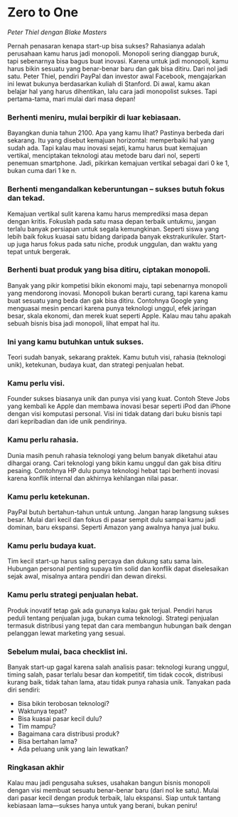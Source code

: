 # Zero to One 
*Peter Thiel dengan Blake Masters*

Pernah penasaran kenapa start-up bisa sukses? Rahasianya adalah perusahaan kamu harus jadi monopoli. Monopoli sering dianggap buruk, tapi sebenarnya bisa bagus buat inovasi. Karena untuk jadi monopoli, kamu harus bikin sesuatu yang benar-benar baru dan gak bisa ditiru. Dari nol jadi satu. Peter Thiel, pendiri PayPal dan investor awal Facebook, mengajarkan ini lewat bukunya berdasarkan kuliah di Stanford. Di awal, kamu akan belajar hal yang harus dihentikan, lalu cara jadi monopolist sukses. Tapi pertama-tama, mari mulai dari masa depan!

### Berhenti meniru, mulai berpikir di luar kebiasaan.  
Bayangkan dunia tahun 2100. Apa yang kamu lihat? Pastinya berbeda dari sekarang. Itu yang disebut kemajuan horizontal: memperbaiki hal yang sudah ada. Tapi kalau mau inovasi sejati, kamu harus buat kemajuan vertikal, menciptakan teknologi atau metode baru dari nol, seperti penemuan smartphone. Jadi, pikirkan kemajuan vertikal sebagai dari 0 ke 1, bukan cuma dari 1 ke n.

### Berhenti mengandalkan keberuntungan – sukses butuh fokus dan tekad.  
Kemajuan vertikal sulit karena kamu harus memprediksi masa depan dengan kritis. Fokuslah pada satu masa depan terbaik untukmu, jangan terlalu banyak persiapan untuk segala kemungkinan. Seperti siswa yang lebih baik fokus kuasai satu bidang daripada banyak ekstrakurikuler. Start-up juga harus fokus pada satu niche, produk unggulan, dan waktu yang tepat untuk bergerak.

### Berhenti buat produk yang bisa ditiru, ciptakan monopoli.  
Banyak yang pikir kompetisi bikin ekonomi maju, tapi sebenarnya monopoli yang mendorong inovasi. Monopoli bukan berarti curang, tapi karena kamu buat sesuatu yang beda dan gak bisa ditiru. Contohnya Google yang menguasai mesin pencari karena punya teknologi unggul, efek jaringan besar, skala ekonomi, dan merek kuat seperti Apple. Kalau mau tahu apakah sebuah bisnis bisa jadi monopoli, lihat empat hal itu.

### Ini yang kamu butuhkan untuk sukses.  
Teori sudah banyak, sekarang praktek. Kamu butuh visi, rahasia (teknologi unik), ketekunan, budaya kuat, dan strategi penjualan hebat.

### Kamu perlu visi.  
Founder sukses biasanya unik dan punya visi yang kuat. Contoh Steve Jobs yang kembali ke Apple dan membawa inovasi besar seperti iPod dan iPhone dengan visi komputasi personal. Visi ini tidak datang dari buku bisnis tapi dari kepribadian dan ide unik pendirinya.

### Kamu perlu rahasia.  
Dunia masih penuh rahasia teknologi yang belum banyak diketahui atau dihargai orang. Cari teknologi yang bikin kamu unggul dan gak bisa ditiru pesaing. Contohnya HP dulu punya teknologi hebat tapi berhenti inovasi karena konflik internal dan akhirnya kehilangan nilai pasar.

### Kamu perlu ketekunan.  
PayPal butuh bertahun-tahun untuk untung. Jangan harap langsung sukses besar. Mulai dari kecil dan fokus di pasar sempit dulu sampai kamu jadi dominan, baru ekspansi. Seperti Amazon yang awalnya hanya jual buku.

### Kamu perlu budaya kuat.  
Tim kecil start-up harus saling percaya dan dukung satu sama lain. Hubungan personal penting supaya tim solid dan konflik dapat diselesaikan sejak awal, misalnya antara pendiri dan dewan direksi.

### Kamu perlu strategi penjualan hebat.  
Produk inovatif tetap gak ada gunanya kalau gak terjual. Pendiri harus peduli tentang penjualan juga, bukan cuma teknologi. Strategi penjualan termasuk distribusi yang tepat dan cara membangun hubungan baik dengan pelanggan lewat marketing yang sesuai.

### Sebelum mulai, baca checklist ini.  
Banyak start-up gagal karena salah analisis pasar: teknologi kurang unggul, timing salah, pasar terlalu besar dan kompetitif, tim tidak cocok, distribusi kurang baik, tidak tahan lama, atau tidak punya rahasia unik. Tanyakan pada diri sendiri:  
- Bisa bikin terobosan teknologi?  
- Waktunya tepat?  
- Bisa kuasai pasar kecil dulu?  
- Tim mampu?  
- Bagaimana cara distribusi produk?  
- Bisa bertahan lama?  
- Ada peluang unik yang lain lewatkan?

### Ringkasan akhir  
Kalau mau jadi pengusaha sukses, usahakan bangun bisnis monopoli dengan visi membuat sesuatu benar-benar baru (dari nol ke satu). Mulai dari pasar kecil dengan produk terbaik, lalu ekspansi. Siap untuk tantang kebiasaan lama—sukses hanya untuk yang berani, bukan peniru!